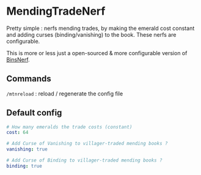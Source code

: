 # MendingTradeNerf

Pretty simple : nerfs mending trades, by making the emerald cost constant and adding curses (binding/vanishing) to the book. These nerfs are configurable.

This is more or less just a open-sourced & more configurable version of [BinsNerf](https://www.spigotmc.org/resources/binsnerf.77430/).

## Commands

`/mtnreload` : reload / regenerate the config file

## Default config

```yaml
# How many emeralds the trade costs (constant)
cost: 64

# Add Curse of Vanishing to villager-traded mending books ?
vanishing: true

# Add Curse of Binding to villager-traded mending books ?
binding: true
```
